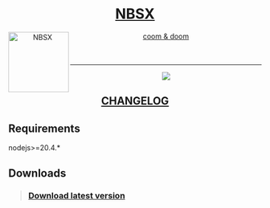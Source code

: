 <div align="center">
<a href="https://gitgud.io/ahsk/nbsx">
<h1>NBSX</h1>
  <img
    height="120"
    width="120"
    alt="NBSX"
    title="NBSX"
    src="https://gitgud.io/ahsk/nbsx/raw/master/logo.png"
    align="left"
  />

coom & doom
</a>
<br>
<br>
<br>
<hr>
<a href="https://gitgud.io/ahsk/nbsx/archive/master/nbsx-master.zip">
   <img src="https://gitgud.io/ahsk/nbsx/raw/master/program.png">
</a>
<h2><a href="https://gitgud.io/ahsk/nbsx/blob/master/CHANGELOG.md">CHANGELOG</a></h2>
</div>

## Requirements

nodejs>=20.4.*

## Downloads

> ### [Download latest version](https://gitgud.io/ahsk/nbsx/archive/master/nbsx-master.zip)
